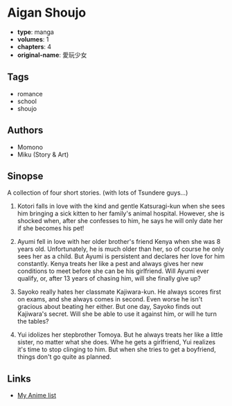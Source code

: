 # Aigan Shoujo

-   **type**: manga
-   **volumes**: 1
-   **chapters**: 4
-   **original-name**: 愛玩少女

## Tags

-   romance
-   school
-   shoujo

## Authors

-   Momono
-   Miku (Story & Art)

## Sinopse

A collection of four short stories. (with lots of Tsundere guys...)

1. Kotori falls in love with the kind and gentle Katsuragi-kun when she sees him bringing a sick kitten to her family's animal hospital. However, she is shocked when, after she confesses to him, he says he will only date her if she becomes his pet!

2. Ayumi fell in love with her older brother's friend Kenya when she was 8 years old. Unfortunately, he is much older than her, so of course he only sees her as a child. But Ayumi is persistent and declares her love for him constantly. Kenya treats her like a pest and always gives her new conditions to meet before she can be his girlfriend. Will Ayumi ever qualify, or, after 13 years of chasing him, will she finally give up?

3. Sayoko really hates her classmate Kajiwara-kun. He always scores first on exams, and she always comes in second. Even worse he isn't gracious about beating her either. But one day, Sayoko finds out Kajiwara's secret. Will she be able to use it against him, or will he turn the tables?

4. Yui idolizes her stepbrother Tomoya. But he always treats her like a little sister, no matter what she does. Whe he gets a girlfriend, Yui realizes it's time to stop clinging to him. But when she tries to get a boyfriend, things don't go quite as planned.

## Links

-   [My Anime list](https://myanimelist.net/manga/5567/Aigan_Shoujo)
